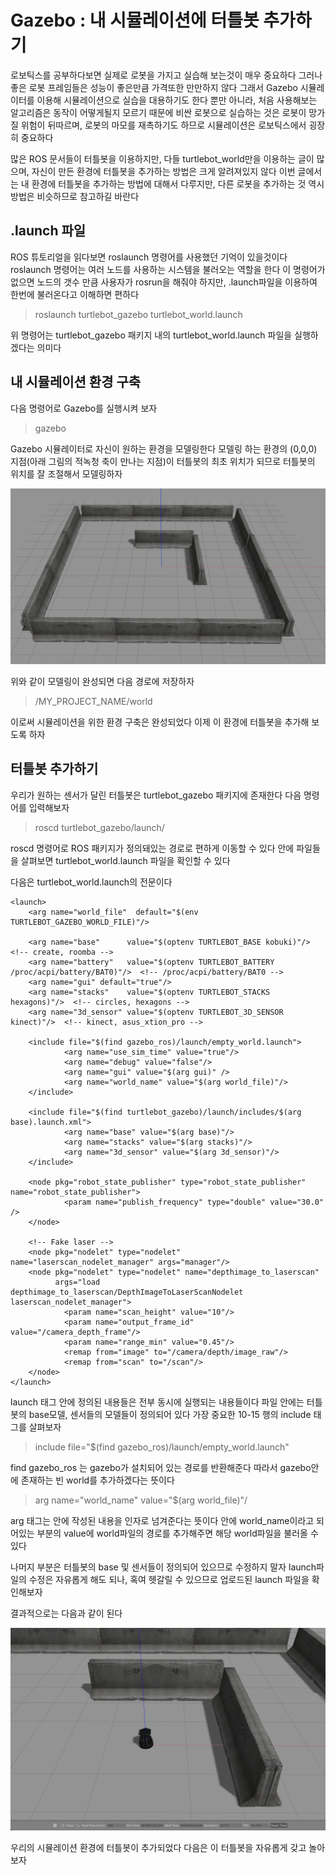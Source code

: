 # Gazebo : 내 시뮬레이션에 터틀봇 추가하기

로보틱스를 공부하다보면 실제로 로봇을 가지고 실습해 보는것이 매우 중요하다
그러나 좋은 로봇 프레임들은 성능이 좋은만큼 가격또한 만만하지 않다
그래서 Gazebo 시뮬레이터를 이용해 시뮬레이션으로 실습을 대용하기도 한다
뿐만 아니라, 처음 사용해보는 알고리즘은 동작이 어떻게될지 모르기 때문에
비싼 로봇으로 실습하는 것은 로봇이 망가질 위험이 뒤따르며, 로봇의 마모를 재촉하기도 하므로 시뮬레이션은 로보틱스에서 굉장히 중요하다

많은 ROS 문서들이 터틀봇을 이용하지만, 다들 turtlebot_world만을 이용하는 글이 많으며,
자신이 만든 환경에 터틀봇을 추가하는 방법은 크게 알려져있지 않다
이번 글에서는 내 환경에 터틀봇을 추가하는 방법에 대해서 다루지만, 다른 로봇을 추가하는 것 역시 방법은 비슷하므로 참고하길 바란다

## .launch 파일

ROS 튜토리얼을 읽다보면 roslaunch 명령어를 사용했던 기억이 있을것이다
roslaunch 명령어는 여러 노드를 사용하는 시스템을 불러오는 역할을 한다
이 명령어가 없으면 노드의 갯수 만큼 사용자가 rosrun을 해줘야 하지만, .launch파일을 이용하여 한번에 불러온다고 이해하면 편하다

> roslaunch turtlebot_gazebo turtlebot_world.launch

위 명령어는 turtlebot_gazebo 패키지 내의 turtlebot_world.launch 파일을 실행하겠다는 의미다

## 내 시뮬레이션 환경 구축

다음 명령어로 Gazebo를 실행시켜 보자

> gazebo

Gazebo 시뮬레이터로 자신이 원하는 환경을 모델링한다
모델링 하는 환경의 (0,0,0) 지점(아래 그림의 적녹청 축이 만나는 지점)이 터틀봇의 최초 위치가 되므로 터틀봇의 위치를 잘 조절해서 모델링하자

![Alt text](./img/Gazebo_my_world.png)

위와 같이 모델링이 완성되면 다음 경로에 저장하자

> /MY_PROJECT_NAME/world

이로써 시뮬레이션을 위한 환경 구축은 완성되었다
이제 이 환경에 터틀봇을 추가해 보도록 하자

## 터틀봇 추가하기

우리가 원하는 센서가 달린 터틀봇은 turtlebot_gazebo 패키지에 존재한다
다음 명령어를 입력해보자

>roscd turtlebot_gazebo/launch/

roscd 명령어로 ROS 패키지가 정의돼있는 경로로 편하게 이동할 수 있다
안에 파일들을 살펴보면 turtlebot_world.launch 파일을 확인할 수 있다

다음은 turtlebot_world.launch의 전문이다

	<launch>
  		<arg name="world_file"  default="$(env TURTLEBOT_GAZEBO_WORLD_FILE)"/>

  		<arg name="base"      value="$(optenv TURTLEBOT_BASE kobuki)"/> <!-- create, roomba -->
  		<arg name="battery"   value="$(optenv TURTLEBOT_BATTERY /proc/acpi/battery/BAT0)"/>  <!-- /proc/acpi/battery/BAT0 --> 
  		<arg name="gui" default="true"/>
  		<arg name="stacks"    value="$(optenv TURTLEBOT_STACKS hexagons)"/>  <!-- circles, hexagons --> 
  		<arg name="3d_sensor" value="$(optenv TURTLEBOT_3D_SENSOR kinect)"/>  <!-- kinect, asus_xtion_pro --> 

  		<include file="$(find gazebo_ros)/launch/empty_world.launch">
    			<arg name="use_sim_time" value="true"/>
    			<arg name="debug" value="false"/>
    			<arg name="gui" value="$(arg gui)" />
    			<arg name="world_name" value="$(arg world_file)"/>
  		</include>
  
  		<include file="$(find turtlebot_gazebo)/launch/includes/$(arg base).launch.xml">
    			<arg name="base" value="$(arg base)"/>
    			<arg name="stacks" value="$(arg stacks)"/>
    			<arg name="3d_sensor" value="$(arg 3d_sensor)"/>
  		</include>
  
  		<node pkg="robot_state_publisher" type="robot_state_publisher" name="robot_state_publisher">
    			<param name="publish_frequency" type="double" value="30.0" />
  		</node>
  
  		<!-- Fake laser -->
  		<node pkg="nodelet" type="nodelet" name="laserscan_nodelet_manager" args="manager"/>
  		<node pkg="nodelet" type="nodelet" name="depthimage_to_laserscan"
        	  args="load depthimage_to_laserscan/DepthImageToLaserScanNodelet laserscan_nodelet_manager">
    			<param name="scan_height" value="10"/>
    			<param name="output_frame_id" value="/camera_depth_frame"/>
    			<param name="range_min" value="0.45"/>
    			<remap from="image" to="/camera/depth/image_raw"/>
    			<remap from="scan" to="/scan"/>
  		</node>
	</launch>

launch 태그 안에 정의된 내용들은 전부 동시에 실행되는 내용들이다
파일 안에는 터틀봇의 base모델, 센서들의 모델들이 정의되어 있다
가장 중요한 10-15 행의 include 태그를 살펴보자

 >include file="$(find gazebo_ros)/launch/empty_world.launch"
 
 find gazebo_ros 는 gazebo가 설치되어 있는 경로를 반환해준다
 따라서 gazebo안에 존재하는 빈 world를 추가하겠다는 뜻이다
 
 >arg name="world_name" value="$(arg world_file)"/
 
 arg 태그는 안에 작성된 내용을 인자로 넘겨준다는 뜻이다
 안에 world_name이라고 되어있는 부분의 value에 world파일의 경로를 추가해주면 해당 world파일을 불러올 수 있다

나머지 부분은 터틀봇의 base 및 센서들이 정의되어 있으므로 수정하지 말자
launch파일의 수정은 자유롭게 해도 되나, 혹여 헷갈릴 수 있으므로 업로드된 launch 파일을 확인해보자

결과적으로는 다음과 같이 된다

![Alt text](./img/result.png)

우리의 시뮬레이션 환경에 터틀봇이 추가되었다
다음은 이 터틀봇을 자유롭게 갖고 놀아보자






